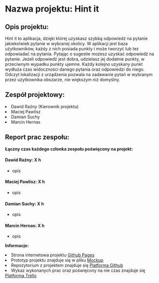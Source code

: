 # Nazwa projektu: Hint it

## Opis projektu:

Hint it to aplikacja, dzięki której uzyskasz szybką odpowiedź na pytanie jakiekolwiek pytanie w wybranej okolicy. W aplikacji jest baza użytkowników, każdy z nich posiada punkty i może tworzyć lub tez odpowiadać na pytania. Pytając o sugestie możesz uzyskać odpowiedź na pytanie. Jeżeli odpowiedź jest dobra, udzielasz jej dodatnie punkty, w przeciwnym wypadku punkty ujemne. Każdy kolejno uzyskany punkt wydłuża czas widoczności danego pytania oraz odpowiedzi do niego. Odczyt lokalizacji z urządzenia pozwala na zadawanie pytań w wybranym przez użytkownika obszarze, nie większym niż domyślny. 


## Zespół projektowy:

  <li>Dawid Raźny (Kierownik projektu)</li>
  <li>Maciej Pawlisz</li> 
  <li>Damian Suchy</li>
  <li>Marcin Hernas</li>

## Report prac zespołu:

**Łączny czas każdego członka zespołu poświęcony na projekt:**

#### Dawid Raźny: X h
- opis
#### Maciej Pawlisz: X h
- opis
#### Damian Suchy: X h
- opis
#### Marcin Hernas: X h
- opis
  
**Informacje:**

  <li>Strona internetowa projektu <a href="https://raznyy.github.io/Hint-It/">Github Pages</a></li>
  <li>Prototyp projektu znajduje się w pliku <a href="https://github.com/Raznyy/Hint-It/blob/master/mockup/Exports/Hint%20it!%20-%20Mockup%20v4.pdf">Mockup</a></li>
  <li>Repozytorium z projektem znajduje się <a href="https://github.com/Raznyy/Hint-It">Platforma Github</a></li>
  <li>Wykaz wykonanych prac oraz poświęcony na nie czas znajduje się <a href="https://trello.com/b/TPkiTLzT/hint-it-projekt-specjalizacja-wsei">Platforma Trello</a></li>
